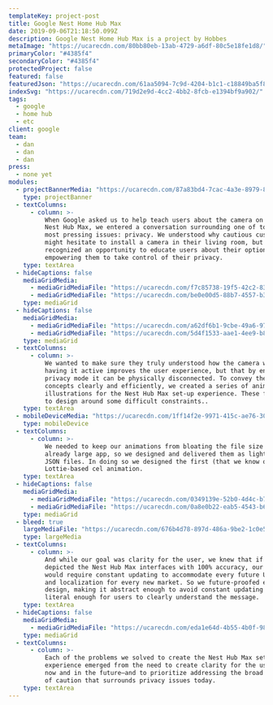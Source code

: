 ```yaml
---
templateKey: project-post
title: Google Nest Home Hub Max
date: 2019-09-06T21:18:50.099Z
description: Google Nest Home Hub Max is a project by Hobbes
metaImage: "https://ucarecdn.com/80bb80eb-13ab-4729-a6df-80c5e18fe1d8/"
primaryColor: "#4385f4"
secondaryColor: "#4385f4"
protectedProject: false
featured: false
featuredJson: "https://ucarecdn.com/61aa5094-7c9d-4204-b1c1-c18849ba5f8a/"
indexSvg: "https://ucarecdn.com/719d2e9d-4cc2-4bb2-8fcb-e1394bf9a902/"
tags:
  - google
  - home hub
  - etc
client: google
team:
  - dan
  - dan
  - dan
press:
  - none yet
modules:
  - projectBannerMedia: "https://ucarecdn.com/87a83bd4-7cac-4a3e-8979-89c38a6cfd68/"
    type: projectBanner
  - textColumns:
      - column: >-
          When Google asked us to help teach users about the camera on their
          Nest Hub Max, we entered a conversation surrounding one of today’s
          most pressing issues: privacy. We understood why cautious customers
          might hesitate to install a camera in their living room, but also
          recognized an opportunity to educate users about their options,
          empowering them to take control of their privacy.
    type: textArea
  - hideCaptions: false
    mediaGridMedia:
      - mediaGridMediaFile: "https://ucarecdn.com/f7c85738-19f5-42c2-83ca-a413e9cd1fab/"
      - mediaGridMediaFile: "https://ucarecdn.com/be0e00d5-88b7-4557-b302-cb7d26afdd83/"
    type: mediaGrid
  - hideCaptions: false
    mediaGridMedia:
      - mediaGridMediaFile: "https://ucarecdn.com/a62df6b1-9cbe-49a6-9781-d8c1863845c5/"
      - mediaGridMediaFile: "https://ucarecdn.com/5d4f1533-aae1-4ee9-b86f-a3e04a37df6f/"
    type: mediaGrid
  - textColumns:
      - column: >-
          We wanted to make sure they truly understood how the camera works—that
          having it active improves the user experience, but that by enabling
          privacy mode it can be physically disconnected. To convey these
          concepts clearly and efficiently, we created a series of animated
          illustrations for the Nest Hub Max set-up experience. These forced us
          to design around some difficult constraints..
    type: textArea
  - mobileDeviceMedia: "https://ucarecdn.com/1ff14f2e-9971-415c-ae76-3035e82a710d/"
    type: mobileDevice
  - textColumns:
      - column: >-
          We needed to keep our animations from bloating the file size of an
          already large app, so we designed and delivered them as lightweight
          JSON files. In doing so we designed the first (that we know of)
          Lottie-based cel animation.
    type: textArea
  - hideCaptions: false
    mediaGridMedia:
      - mediaGridMediaFile: "https://ucarecdn.com/0349139e-52b0-4d4c-b7ef-28d8f5e96961/"
      - mediaGridMediaFile: "https://ucarecdn.com/0a8e0b22-eab5-4543-b60a-598968cc334a/"
    type: mediaGrid
  - bleed: true
    largeMediaFile: "https://ucarecdn.com/676b4d78-897d-486a-9be2-1c0e50a68dd4/"
    type: largeMedia
  - textColumns:
      - column: >-
          And while our goal was clarity for the user, we knew that if we
          depicted the Nest Hub Max interfaces with 100% accuracy, our designs
          would require constant updating to accommodate every future UI change
          and localization for every new market. So we future-proofed each
          design, making it abstract enough to avoid constant updating but
          literal enough for users to clearly understand the message.
    type: textArea
  - hideCaptions: false
    mediaGridMedia:
      - mediaGridMediaFile: "https://ucarecdn.com/eda1e64d-4b55-4b0f-98d6-b52aa19360a4/"
    type: mediaGrid
  - textColumns:
      - column: >-
          Each of the problems we solved to create the Nest Hub Max setup
          experience emerged from the need to create clarity for the user—both
          now and in the future—and to prioritize addressing the broad feeling
          of caution that surrounds privacy issues today.
    type: textArea
---
```

